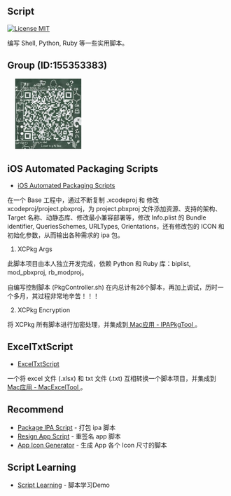 ## Script

[![License MIT](https://img.shields.io/badge/license-MIT-green.svg?style=flat)](LICENSE)&nbsp;

编写 Shell, Python, Ruby 等一些实用脚本。


## Group (ID:155353383)

<div align=left>
&emsp; <img src="https://github.com/chenxing640/Script/raw/master/images/qq155353383.jpg" width="30%" />
</div>


## iOS Automated Packaging Scripts

* [iOS Automated Packaging Scripts](https://github.com/chenxing640/Script/tree/master/iOS%20Automated%20Packaging%20Scripts)

在一个 Base 工程中，通过不断复制 .xcodeproj 和 修改 xcodeproj/project.pbxproj，为 project.pbxproj 文件添加资源、支持的架构、Target 名称、动静态库、修改最小兼容部署等，修改 Info.plist 的 Bundle identifier, QueriesSchemes, URLTypes, Orientations，还有修改包的 ICON 和初始化参数，从而输出各种需求的 ipa 包。

1. XCPkg Args 

此脚本项目由本人独立开发完成，依赖 Python 和 Ruby 库：biplist, mod_pbxproj, rb_modproj。

自编写控制脚本 (PkgController.sh) 在内总计有26个脚本，再加上调试，历时一个多月，其过程非常地辛苦！！！

2. XCPkg Encryption

将 XCPkg 所有脚本进行加密处理，并集成到[ Mac应用 - IPAPkgTool ](https://github.com/chenxing640/IPAPkgTool)。


## ExcelTxtScript

* [ExcelTxtScript](https://github.com/chenxing640/Script/tree/master/ExcelTxtScript)

一个将 excel 文件 (.xlsx) 和 txt 文件 (.txt) 互相转换一个脚本项目，并集成到[ Mac应用 - MacExcelTool ](https://github.com/chenxing640/MacExcelTool)。


## Recommend

- [Package IPA Script](https://github.com/chenxing640/Script/blob/master/Shell/CXPackageUtils.sh) - 打包 ipa 脚本
- [Resign App Script](https://github.com/chenxing640/Script/blob/master/Shell/CXCodesign.sh) - 重签名 app 脚本
- [App Icon Generator](https://github.com/chenxing640/Script/blob/master/Shell/CXICONMaker.sh) - 生成 App 各个 Icon 尺寸的脚本


## Script Learning
 
 - [Script Learning](https://github.com/chenxing640/Script/tree/master/Script%20Learning) - 脚本学习Demo

